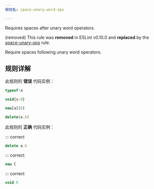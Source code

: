 ```yaml
---
规则名: space-unary-word-ops

---
```


Requires spaces after unary word operators.

(removed) This rule was **removed** in ESLint v0.10.0 and **replaced** by the [space-unary-ops](space-unary-ops) rule.

Require spaces following unary word operators.

## 规则详解

此规则的 **错误** 代码实例：



```js
typeof!a
```



```js
void{a:0}
```



```js
new[a][0]
```



```js
delete(a.b)
```

此规则的 **正确** 代码实例：

::: correct

```js
delete a.b
```

::: correct

```js
new C
```

::: correct

```js
void 0
```
